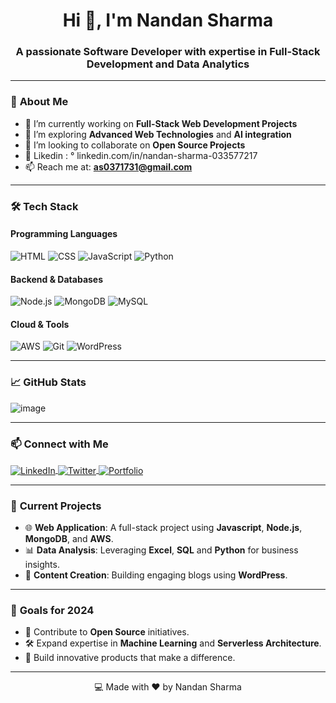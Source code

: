 <h1 align="center">Hi 👋, I'm Nandan Sharma</h1>
<h3 align="center">A passionate Software Developer with expertise in Full-Stack Development and Data Analytics</h3>

<p align="center">

</p>

---

### 🌟 **About Me**
- 🔭 I’m currently working on **Full-Stack Web Development Projects**
- 🌱 I’m exploring **Advanced Web Technologies** and **AI integration**
- 👯 I’m looking to collaborate on **Open Source Projects**
- 📝 Likedin : ° linkedin.com/in/nandan-sharma-033577217
- 📫 Reach me at: **as0371731@gmail.com**

---

### 🛠 **Tech Stack**
#### **Programming Languages**
![HTML](https://img.shields.io/badge/-HTML5-orange?style=flat&logo=html5&logoColor=white)
![CSS](https://img.shields.io/badge/-CSS3-blue?style=flat&logo=css3&logoColor=white)
![JavaScript](https://img.shields.io/badge/-JavaScript-yellow?style=flat&logo=javascript&logoColor=black)
![Python](https://img.shields.io/badge/-Python-blue?style=flat&logo=python&logoColor=white)

#### **Backend & Databases**
![Node.js](https://img.shields.io/badge/-Node.js-green?style=flat&logo=node.js&logoColor=white)
![MongoDB](https://img.shields.io/badge/-MongoDB-green?style=flat&logo=mongodb&logoColor=white)
![MySQL](https://img.shields.io/badge/-MySQL-blue?style=flat&logo=mysql&logoColor=white)

#### **Cloud & Tools**
![AWS](https://img.shields.io/badge/-AWS-orange?style=flat&logo=amazon-aws&logoColor=white)
![Git](https://img.shields.io/badge/-Git-orange?style=flat&logo=git&logoColor=white)
![WordPress](https://img.shields.io/badge/-WordPress-blue?style=flat&logo=wordpress&logoColor=white)

---

### 📈 **GitHub Stats**
<p align="center">
  
  ![image](https://github.com/user-attachments/assets/3082be95-35ed-4dd3-8c76-f1ad970a0d02)
  
</p>


---

### 📫 **Connect with Me**
<p align="left">
<a href="https://linkedin.com/in/yourprofile" target="° linkedin.com/in/nandan-sharma-033577217">
  <img align="center" src="https://img.shields.io/badge/-LinkedIn-blue?style=flat&logo=linkedin" alt="LinkedIn" />
</a>
<a href="https://twitter.com/yourusername" target="sharmajii2663">
  <img align="center" src="https://img.shields.io/badge/-Twitter-blue?style=flat&logo=twitter" alt="Twitter" />
</a>
<a href="https://yourportfolio.com" target="nandan288">
  <img align="center" src="https://img.shields.io/badge/-Portfolio-black?style=flat&logo=internet-explorer" alt="Portfolio" />
</a>
</p>

---

### 🚀 **Current Projects**
- 🌐 **Web Application**: A full-stack project using **Javascript**, **Node.js**, **MongoDB**, and **AWS**.
- 📊 **Data Analysis**: Leveraging **Excel**, **SQL** and **Python** for business insights.
- 📝 **Content Creation**: Building engaging blogs using **WordPress**.

---

### 🎯 **Goals for 2024**
- 🌟 Contribute to **Open Source** initiatives.
- 🛠 Expand expertise in **Machine Learning** and **Serverless Architecture**.
- 🚀 Build innovative products that make a difference.

---

<p align="center">💻 Made with ❤️ by Nandan Sharma</p>
